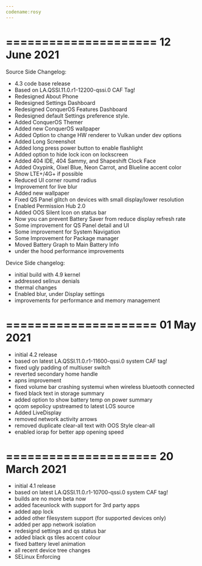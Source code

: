 ```yaml
---
codename:rosy
---
```


=====================
    12 June 2021
=====================
Source Side Changelog:
 - 4.3 code base release
 - Based on LA.QSSI.11.0.r1-12200-qssi.0 CAF Tag!
 - Redesigned About Phone
 - Redesigned Settings Dashboard
 - Redesigned ConquerOS Features Dashboard
 - Redesigned default Settings preference style.
 - Added ConquerOS Themer
 - Added new ConquerOS wallpaper
 - Added Option to change HW renderer to Vulkan under dev options
 - Added Long Screenshot
 - Added long press power button to enable flashlight
 - Added option to hide lock icon on lockscreen
 - Added 404 IDE, 404 Sammy, and Shapeshift Clock Face
 - Added Oxypink, Oixel Blue, Neon Carrot, and Blueline accent color
 - Show LTE+/4G+ if possible
 - Reduced UI corner roumd radius
 - Improvement for live blur
 - Added new wallpaper
 - Fixed QS Panel glitch on devices with small display/lower resolution
 - Enabled Permission Hub 2.0
 - Added OOS Silent Icon on status bar
 - Now you can prevent Battery Saver from reduce display refresh rate
 - Some improvement for QS Panel detail and UI
 - Some improvement for System Navigation
 - Some Improvement for Package manager
 - Moved Battery Graph to Main Battery Info
 - under the hood performance improvements

Device Side changelog:
 - initial build with 4.9 kernel
 - addressed selinux denials
 - thermal changes
 - Enabled blur, under Display settings
 - improvements for performance and memory management

=====================
    01 May 2021
=====================
 - initial 4.2 release
 - based on latest LA.QSSI.11.0.r1-11600-qssi.0 system CAF tag!
 - fixed ugly padding of multiuser switch
 - reverted secondary home handle
 - apns improvement
 - fixed volume bar crashing systemui when wireless bluetooth connected
 - fixed black text in storage summary
 - added option to show battery temp on power summary
 - qcom sepolicy upstreamed to latest LOS source
 - Added LiveDisplay
 - removed network activity arrows
 - removed duplicate clear-all text with OOS Style clear-all
 - enabled iorap for better app opening speed

=====================
    20 March 2021
=====================

- initial 4.1 release
- based on latest LA.QSSI.11.0.r1-10700-qssi.0 system CAF tag!
- builds are no more beta now
- added faceunlock with support for 3rd party apps
- added app lock
- added other filesystem support (for supported devices only)
- added per app network isolation
- redesignd settings and qs status bar
- added black qs tiles accent colour
- fixed battery level animation
- all recent device tree changes
- SELinux Enforcing
